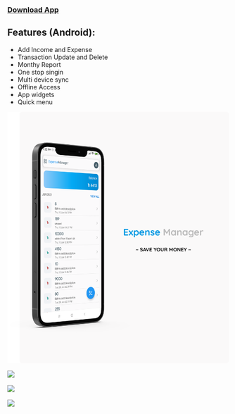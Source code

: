 
### [Download App](https://github.com/ashik-e-rabbani/Expense-Manager-App/raw/gh-pages/ExpManager.apk)
## Features (Android):
- Add Income and Expense
- Transaction Update and Delete
- Monthy Report
- One stop singin
- Multi device sync
- Offline Access
- App widgets
- Quick menu

![](home.png)

![](add.png)

![](shortcuts.png)

![](widgets.png)

  
